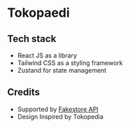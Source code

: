 # Tokopaedi

## Tech stack
<ul>
  <li>React JS as a library</li>
  <li>Tailwind CSS as a styling framework</li>
  <li>Zustand for state management</li>
</ul>

## Credits
<ul>
  <li>Supported by <a href="https://fakestoreapi.com/" target="_blank"> Fakestore API </a></li>
  <li>Design Inspired by Tokopedia</li>
</ul>


